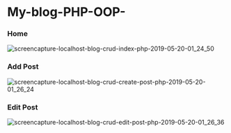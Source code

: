 # My-blog-PHP-OOP-

### Home ###

![screencapture-localhost-blog-crud-index-php-2019-05-20-01_24_50](https://user-images.githubusercontent.com/50113395/57987135-33dcae00-7a9f-11e9-8c50-54c44499f6d4.png)


### Add Post ###

![screencapture-localhost-blog-crud-create-post-php-2019-05-20-01_26_24](https://user-images.githubusercontent.com/50113395/57987153-8918bf80-7a9f-11e9-92bc-2ff265aece2d.png)


### Edit Post ###

![screencapture-localhost-blog-crud-edit-post-php-2019-05-20-01_26_36](https://user-images.githubusercontent.com/50113395/57987156-9e8de980-7a9f-11e9-91b7-bb1cee6da027.png)
